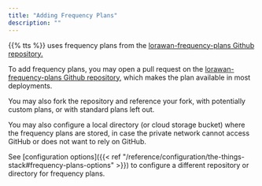 ```yaml
---
title: "Adding Frequency Plans"
description: ""
---
```


{{% tts %}} uses frequency plans from the [lorawan-frequency-plans Github repository.](https://github.com/TheThingsNetwork/lorawan-frequency-plans/)

To add frequency plans, you may open a pull request on the [lorawan-frequency-plans Github repository](https://github.com/TheThingsNetwork/lorawan-frequency-plans/), which makes the plan available in most deployments.

You may also fork the repository and reference your fork, with potentially custom plans, or with standard plans left out.

You may also configure a local directory (or cloud storage bucket) where the frequency plans are stored, in case the private network cannot access GitHub or does not want to rely on GitHub.

See [configuration options]({{< ref "/reference/configuration/the-things-stack#frequency-plans-options" >}}) to configure a different repository or directory for frequency plans.
